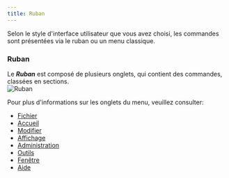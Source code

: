 ```yaml
---
title: Ruban
---
```

Selon le style d'interface utilisateur que vous avez choisi, les commandes sont présentées via le ruban ou un menu classique. 

### Ruban 

Le ***Ruban*** est composé de plusieurs onglets, qui contient des commandes, classées en sections.  
![Ruban](/img/fr/rdm/mac/clip4408.png) 

Pour plus d'informations sur les onglets du menu, veuillez consulter:  

* [Fichier](/fr/rdm/mac/commands/file/) 
* [Accueil](/fr/rdm/mac/commands/home/) 
* [Modifier](/fr/rdm/mac/commands/edit/) 
* [Affichage](/fr/rdm/mac/commands/view/) 
* [Administration](/fr/rdm/mac/commands/administration/) 
* [Outils](/fr/rdm/mac/commands/tools/) 
* [Fenêtre](/fr/rdm/mac/commands/window/) 
* [Aide](/fr/rdm/mac/commands/help/) 


